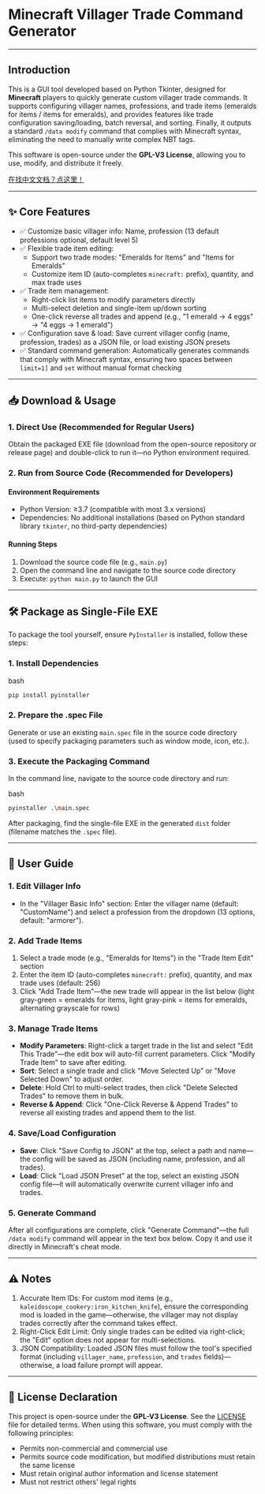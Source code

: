 # Minecraft Villager Trade Command Generator

---

## Introduction

This is a GUI tool developed based on Python Tkinter, designed for **Minecraft** players to quickly generate custom villager trade commands. It supports
 configuring villager names, professions, and trade items (emeralds for 
items / items for emeralds), and provides features like trade 
configuration saving/loading, batch reversal, and sorting. Finally, it 
outputs a standard `/data modify` command that complies with Minecraft syntax, eliminating the need to manually write complex NBT tags.

This software is open-source under the **GPL-V3 License**, allowing you to use, modify, and distribute it freely.

[在找中文文档？点这里！](README.md)

---

## ✨ Core Features

- ✅ Customize basic villager info: Name, profession (13 default professions optional, default level 5)
- ✅ Flexible trade item editing:
  - Support two trade modes: "Emeralds for Items" and "Items for Emeralds"
  - Customize item ID (auto-completes `minecraft:` prefix), quantity, and max trade uses
- ✅ Trade item management:
  - Right-click list items to modify parameters directly
  - Multi-select deletion and single-item up/down sorting
  - One-click reverse all trades and append (e.g., "1 emerald → 4 eggs" → "4 eggs → 1 emerald")
- ✅ Configuration save & load: Save current villager config (name,
   profession, trades) as a JSON file, or load existing JSON presets
- ✅ Standard command generation: Automatically generates commands that comply with Minecraft syntax, ensuring two spaces between `limit=1]` and `set` without manual format checking

---

## 📥 Download & Usage

### 1. Direct Use (Recommended for Regular Users)

Obtain
 the packaged EXE file (download from the open-source repository or 
release page) and double-click to run it—no Python environment required.

### 2. Run from Source Code (Recommended for Developers)

#### Environment Requirements

- Python Version: ≥3.7 (compatible with most 3.x versions)
- Dependencies: No additional installations (based on Python standard library `tkinter`, no third-party dependencies)

#### Running Steps

1. Download the source code file (e.g., `main.py`)
2. Open the command line and navigate to the source code directory
3. Execute: `python main.py` to launch the GUI

---

## 🛠️ Package as Single-File EXE

To package the tool yourself, ensure `PyInstaller` is installed, follow these steps:

### 1. Install Dependencies

bash

```bash
pip install pyinstaller
```

### 2. Prepare the .spec File

Generate or use an existing `main.spec` file in the source code directory (used to specify packaging parameters such as window mode, icon, etc.).

### 3. Execute the Packaging Command

In the command line, navigate to the source code directory and run:

bash

```bash
pyinstaller .\main.spec
```

After packaging, find the single-file EXE in the generated `dist` folder (filename matches the `.spec` file).

---

## 🚀 User Guide

### 1. Edit Villager Info

- In the "Villager Basic Info" section: Enter the villager name 
  (default: "CustomName") and select a profession from the dropdown (13 
  options, default: "armorer").

### 2. Add Trade Items

1. Select a trade mode (e.g., "Emeralds for Items") in the "Trade Item Edit" section
2. Enter the item ID (auto-completes `minecraft:` prefix), quantity, and max trade uses (default: 256)
3. Click "Add Trade Item"—the new trade will appear in the list below 
   (light gray-green = emeralds for items, light gray-pink = items for 
   emeralds, alternating grayscale for rows)

### 3. Manage Trade Items

- **Modify Parameters**: Right-click a target trade in 
  the list and select "Edit This Trade"—the edit box will auto-fill 
  current parameters. Click "Modify Trade Item" to save after editing.
- **Sort**: Select a single trade and click "Move Selected Up" or "Move Selected Down" to adjust order.
- **Delete**: Hold Ctrl to multi-select trades, then click "Delete Selected Trades" to remove them in bulk.
- **Reverse & Append**: Click "One-Click Reverse & Append Trades" to reverse all existing trades and append them to the list.

### 4. Save/Load Configuration

- **Save**: Click "Save Config to JSON" at the top, 
  select a path and name—the config will be saved as JSON (including name,
   profession, and all trades).
- **Load**: Click "Load JSON Preset" at the top, select 
  an existing JSON config file—it will automatically overwrite current 
  villager info and trades.

### 5. Generate Command

After all configurations are complete, click "Generate Command"—the full `/data modify` command will appear in the text box below. Copy it and use it directly in Minecraft's cheat mode.

---

## ⚠️ Notes

1. Accurate Item IDs: For custom mod items (e.g., `kaleidoscope_cookery:iron_kitchen_knife`),
   ensure the corresponding mod is loaded in the game—otherwise, the 
   villager may not display trades correctly after the command takes 
   effect.
2. Right-Click Edit Limit: Only single trades can be edited via 
   right-click; the "Edit" option does not appear for multi-selections.
3. JSON Compatibility: Loaded JSON files must follow the tool's specified format (including `villager_name`, `profession`, and `trades` fields)—otherwise, a load failure prompt will appear.

---

## 📄 License Declaration

This project is open-source under the **GPL-V3 License**. See the [LICENSE](https://www.gnu.org/licenses/gpl-3.0.html) file for detailed terms. When using this software, you must comply with the following principles:

- Permits non-commercial and commercial use
- Permits source code modification, but modified distributions must retain the same license
- Must retain original author information and license statement
- Must not restrict others' legal rights
